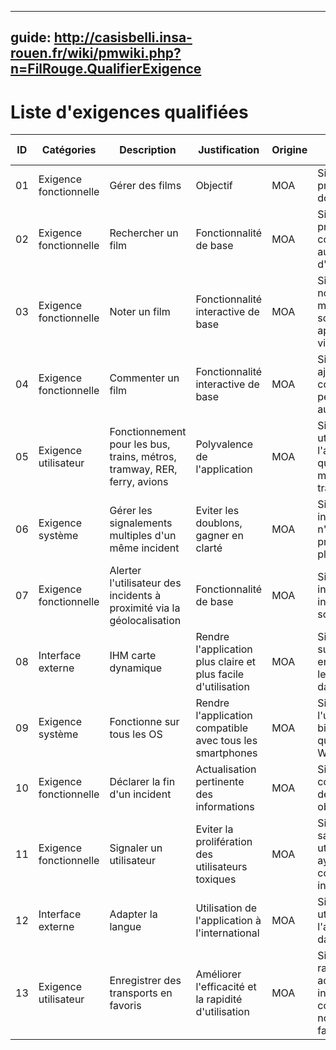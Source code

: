 
---
guide: http://casisbelli.insa-rouen.fr/wiki/pmwiki.php?n=FilRouge.QualifierExigence
---

# Liste d'exigences qualifiées

| ID 	| Catégories 	| Description 	| Justification 	| Origine 	| Critères de satisfaction 	| Contentement MOA 	| Mécontentement MOA 	| Exigences Dépendantes 	| Exigences conflictuelles 	|
|----	|------------	|-------------	|---------------	|---------	|--------------------------	|------------------	|--------------------	|-----------------------	|--------------------------	|
| 01 | Exigence fonctionnelle	| Gérer des films | Objectif	| MOA | Si un film est présent et bien documenté	| 1	| 5	|                       	|                          	|
| 02 | Exigence fonctionnelle	| Rechercher un film | Fonctionnalité de base | MOA |Si les films présentés correspondent aux critères d'entrée	|     2             	|         5           	|                       	|                          	|
|   03 	|        Exigence fonctionnelle    	| Noter un film  	| Fonctionnalité interactive de base         	| MOA        	| Si on peut noter de manière simple son appréciation vis à vis du film                         	|  3                	|          4          	|                       	|                          	|
|   04 	|    Exigence fonctionnelle         	| Commenter un film           	|    Fonctionnalité interactive de base        	| MOA        	| Si on peut ajouter un commentaire personnel lié au film                      	|  2                	|          5          	|                       	|                          	|
|   05 	|    Exigence utilisateur        	| Fonctionnement pour les bus, trains, métros, tramway, RER, ferry, avions            	|               	    Polyvalence de l'application    	|    MOA                      	| Si on peut utiliser l'application quelque soit le mode de transport utilisé                 	|  2                  	|   5                   	|                          	|
|  06  	| Exigence système           	|   Gérer les signalements multiples d'un même incident          	|   Eviter les doublons, gagner en clarté            	|     MOA    	|   Si la même information n'est pas présentée plusieurs fois                       	|                      3             	|      3                 	|                          	|
|   07 	|     Exigence fonctionnelle       	|   Alerter l'utilisateur des incidents à proximité via la géolocalisation          	|               Fonctionnalité de base	| MOA        	| Si on est informé des incidents sur son trajet                         	| 3                 	|        2            	|                       	|                          	|
|   08 	|     Interface externe       	|   IHM carte dynamique          	|      Rendre l'application plus claire et plus facile d'utilisation | MOA        	| Si on peut voir sur une carte en temps réel les incidents dans une zone                    	| 4                 	|        2            	|                       	|                          	|
|   09 	|     Exigence système       	|   Fonctionne sur tous les OS          	|      Rendre l'application compatible avec tous les smartphones | MOA        	| Si on peut l'utiliser aussi bien sur iOS que Android ou WindowsPhone                    	| 1                 	|        5            	|                       	|                          	|
|   10 	|     Exigence fonctionnelle       	|   Déclarer la fin d'un incident      	|   Actualisation pertinente des informations    | MOA        	| Si on ne consulte pas des données obsolètes              	| 2                 	|        3            	|                       	|                          	|
|   11 	|     Exigence fonctionnelle       	|   Signaler un utilisateur      	|   Eviter la prolifération des utilisateurs toxiques    | MOA        	| Si on peut faire sanctionner un utilisateur ayant un comportement inapproprié           	| 3                 	|        3            	|                       	|                          	|
|   12 	|     Interface externe    	|   Adapter la langue      	|   Utilisation de l'application à l'international    | MOA        	| Si on peut utiliser l'application dans sa langue          	| 2                 	|        4            	|                       	|                          	|
|   13 	|     Exigence utilisateur       	|   Enregistrer des transports en favoris      	|   Améliorer l'efficacité et la rapidité d'utilisation    | MOA        	| Si on peut rapidement accéder aux informations concernant nos lignes favories          	| 4                 	|        2            	|                       	|                          	|
